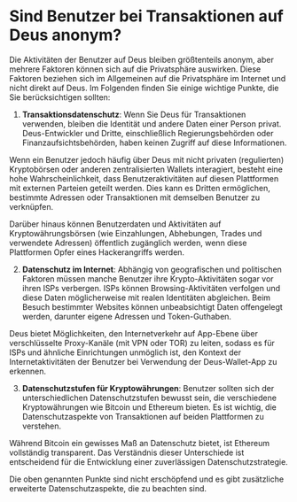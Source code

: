 # Sind Benutzer bei Transaktionen auf Deus anonym?

Die Aktivitäten der Benutzer auf Deus bleiben größtenteils anonym, aber mehrere Faktoren können sich auf die Privatsphäre auswirken. Diese Faktoren beziehen sich im Allgemeinen auf die Privatsphäre im Internet und nicht direkt auf Deus. Im Folgenden finden Sie einige wichtige Punkte, die Sie berücksichtigen sollten:

1. **Transaktionsdatenschutz**: Wenn Sie Deus für Transaktionen verwenden, bleiben die Identität und andere Daten einer Person privat. Deus-Entwickler und Dritte, einschließlich Regierungsbehörden oder Finanzaufsichtsbehörden, haben keinen Zugriff auf diese Informationen.

Wenn ein Benutzer jedoch häufig über Deus mit nicht privaten (regulierten) Kryptobörsen oder anderen zentralisierten Wallets interagiert, besteht eine hohe Wahrscheinlichkeit, dass Benutzeraktivitäten auf diesen Plattformen mit externen Parteien geteilt werden. Dies kann es Dritten ermöglichen, bestimmte Adressen oder Transaktionen mit demselben Benutzer zu verknüpfen.

Darüber hinaus können Benutzerdaten und Aktivitäten auf Kryptowährungsbörsen (wie Einzahlungen, Abhebungen, Trades und verwendete Adressen) öffentlich zugänglich werden, wenn diese Plattformen Opfer eines Hackerangriffs werden.

2. **Datenschutz im Internet**: Abhängig von geografischen und politischen Faktoren müssen manche Benutzer ihre Krypto-Aktivitäten sogar vor ihren ISPs verbergen. ISPs können Browsing-Aktivitäten verfolgen und diese Daten möglicherweise mit realen Identitäten abgleichen. Beim Besuch bestimmter Websites können unbeabsichtigt Daten offengelegt werden, darunter eigene Adressen und Token-Guthaben.

Deus bietet Möglichkeiten, den Internetverkehr auf App-Ebene über verschlüsselte Proxy-Kanäle (mit VPN oder TOR) zu leiten, sodass es für ISPs und ähnliche Einrichtungen unmöglich ist, den Kontext der Internetaktivitäten der Benutzer bei Verwendung der Deus-Wallet-App zu erkennen.

3. **Datenschutzstufen für Kryptowährungen**: Benutzer sollten sich der unterschiedlichen Datenschutzstufen bewusst sein, die verschiedene Kryptowährungen wie Bitcoin und Ethereum bieten. Es ist wichtig, die Datenschutzaspekte von Transaktionen auf beiden Plattformen zu verstehen.

Während Bitcoin ein gewisses Maß an Datenschutz bietet, ist Ethereum vollständig transparent. Das Verständnis dieser Unterschiede ist entscheidend für die Entwicklung einer zuverlässigen Datenschutzstrategie.

Die oben genannten Punkte sind nicht erschöpfend und es gibt zusätzliche erweiterte Datenschutzaspekte, die zu beachten sind.